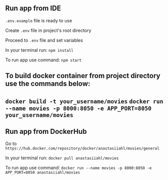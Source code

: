## Run app from IDE

`.env.example` file is ready to use

Create `.env` file in project's root directory

Proceed to `.env` file and set variables

In your terminal run:
`npm install`

To run app use command:
`npm start`

To build docker container from project directory use the commands below:
--
`docker build -t your_username/movies`
`docker run --name movies -p 8000:8050 -e APP_PORT=8050 your_username/movies`
---

## Run app from DockerHub

Go to ` https://hub.docker.com/repository/docker/anastasiiahl/movies/general`

In your terminal run:
`docker pull anastasiiahl/movies`

To run app use command:
`docker run --name movies -p 8000:8050 -e APP_PORT=8050 anastasiiahl/movies`
